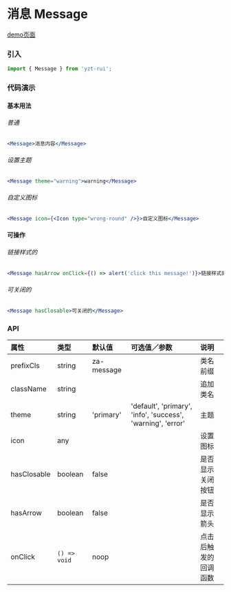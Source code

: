 # 消息 Message

[demo页面](https://yyb323.com/yui.mobile/#/message)

### 引入

```js
import { Message } from 'yzt-rui';
```

### 代码演示

#### 基本用法

###### 普通
```jsx
<Message>消息内容</Message>
```

###### 设置主题
```jsx
<Message theme="warning">warning</Message>
```

###### 自定义图标
```jsx
<Message icon={<Icon type="wrong-round" />}>自定义图标</Message>
```

#### 可操作

###### 链接样式的
```jsx
<Message hasArrow onClick={() => alert('click this message!')}>链接样式的</Message>
```

###### 可关闭的
```jsx
<Message hasClosable>可关闭的</Message>
```

### API

| 属性 | 类型 | 默认值 | 可选值／参数 | 说明 |
| :--- | :--- | :--- | :--- | :--- |
| prefixCls | string | za-message | | 类名前缀 |
| className | string | | | 追加类名 |
| theme | string | 'primary' | 'default', 'primary', 'info', 'success', 'warning', 'error' | 主题 |
| icon | any | | | 设置图标 |
| hasClosable | boolean | false | | 是否显示关闭按钮 |
| hasArrow | boolean | false | | 是否显示箭头 |
| onClick | <code>() => void</code> | noop | | 点击后触发的回调函数 |





